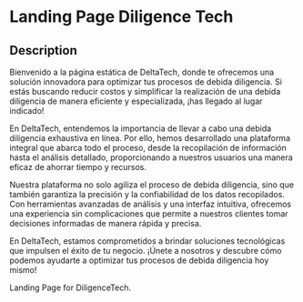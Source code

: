 # Landing Page Diligence Tech 

## Description

Bienvenido a la página estática de DeltaTech, donde te ofrecemos una solución innovadora para optimizar tus procesos de debida diligencia. Si estás buscando reducir costos y simplificar la realización de una debida diligencia de manera eficiente y especializada, ¡has llegado al lugar indicado!

En DeltaTech, entendemos la importancia de llevar a cabo una debida diligencia exhaustiva en línea. Por ello, hemos desarrollado una plataforma integral que abarca todo el proceso, desde la recopilación de información hasta el análisis detallado, proporcionando a nuestros usuarios una manera eficaz de ahorrar tiempo y recursos.

Nuestra plataforma no solo agiliza el proceso de debida diligencia, sino que también garantiza la precisión y la confiabilidad de los datos recopilados. Con herramientas avanzadas de análisis y una interfaz intuitiva, ofrecemos una experiencia sin complicaciones que permite a nuestros clientes tomar decisiones informadas de manera rápida y precisa.

En DeltaTech, estamos comprometidos a brindar soluciones tecnológicas que impulsen el éxito de tu negocio. ¡Únete a nosotros y descubre cómo podemos ayudarte a optimizar tus procesos de debida diligencia hoy mismo!

Landing Page for DiligenceTech.
